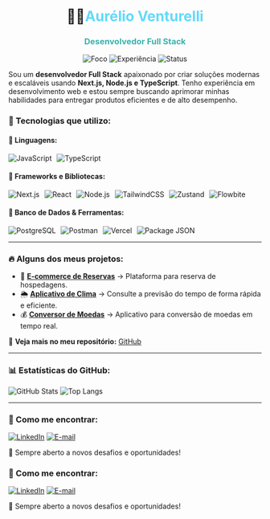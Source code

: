 <h1 align="center">👨‍💻<span style="color:#61DAFB;">Aurélio Venturelli</span></h1>

<h3 align="center" style="color:#38B2AC;">Desenvolvedor Full Stack</h3>

<p align="center">
  <img src="https://img.shields.io/badge/Foco-Desenvolvimento_Web-brightgreen" alt="Foco" />
  <img src="https://img.shields.io/badge/Experiência-Soluções_Modernas-blue" alt="Experiência" />
  <img src="https://img.shields.io/badge/Status-Disponível-success" alt="Status" />
</p>

Sou um **desenvolvedor Full Stack** apaixonado por criar soluções modernas e escaláveis usando **Next.js, Node.js e TypeScript**. Tenho experiência em desenvolvimento web e estou sempre buscando aprimorar minhas habilidades para entregar produtos eficientes e de alto desempenho.

### 🚀 Tecnologias que utilizo:

#### 🔹 **Linguagens:**

<div style="display: flex; flex-wrap: wrap; gap: 10px;">
  <img src="https://img.shields.io/badge/JavaScript-F7DF1E?style=for-the-badge&logo=javascript&logoColor=black" alt="JavaScript" />
  <img src="https://img.shields.io/badge/TypeScript-007ACC?style=for-the-badge&logo=typescript&logoColor=white" alt="TypeScript" />
</div>

#### 🔹 **Frameworks e Bibliotecas:**

<div style="display: flex; flex-wrap: wrap; gap: 10px;">
  <img src="https://img.shields.io/badge/Next.js-000000?style=for-the-badge&logo=next.js&logoColor=white" alt="Next.js" />
  <img src="https://img.shields.io/badge/React-20232A?style=for-the-badge&logo=react&logoColor=61DAFB" alt="React" />
  <img src="https://img.shields.io/badge/Node.js-43853D?style=for-the-badge&logo=node.js&logoColor=white" alt="Node.js" />
  <img src="https://img.shields.io/badge/Tailwind_CSS-38B2AC?style=for-the-badge&logo=tailwind-css&logoColor=white" alt="TailwindCSS" />
  <img src="https://img.shields.io/badge/Zustand-5F2EEA?style=for-the-badge&logo=react&logoColor=white" alt="Zustand" />
  <img src="https://img.shields.io/badge/Flowbite-1A56DB?style=for-the-badge&logo=flowbite&logoColor=white" alt="Flowbite" />
</div>

#### 🔹 **Banco de Dados & Ferramentas:**

<div style="display: flex; flex-wrap: wrap; gap: 10px;">
  <img src="https://img.shields.io/badge/PostgreSQL-316192?style=for-the-badge&logo=postgresql&logoColor=white" alt="PostgreSQL" />
  <img src="https://img.shields.io/badge/Postman-FF6C37?style=for-the-badge&logo=postman&logoColor=white" alt="Postman" />
  <img src="https://img.shields.io/badge/Vercel-000000?style=for-the-badge&logo=vercel&logoColor=white" alt="Vercel" />
  <img src="https://img.shields.io/badge/Package.json-CB3837?style=for-the-badge&logo=npm&logoColor=white" alt="Package JSON" />
</div>

---

### 🔥 Alguns dos meus projetos:

- 🏨 **[E-commerce de Reservas](https://github.com/seuusuario/ecommerce-reservas)** → Plataforma para reserva de hospedagens.
- 🌦️ **[Aplicativo de Clima](https://github.com/seuusuario/app-clima)** → Consulte a previsão do tempo de forma rápida e eficiente.
- 💰 **[Conversor de Moedas](https://github.com/seuusuario/conversor-moedas)** → Aplicativo para conversão de moedas em tempo real.

📌 **Veja mais no meu repositório:** [GitHub](https://github.com/seuusuario)

---

### 📊 Estatísticas do GitHub:

![GitHub Stats](https://github-readme-stats.vercel.app/api?username=seuusuario&show_icons=true&theme=react)
![Top Langs](https://github-readme-stats.vercel.app/api/top-langs/?username=seuusuario&layout=compact&theme=react)

---

### 📧 Como me encontrar:

[![LinkedIn](https://img.shields.io/badge/LinkedIn-0077B5?style=for-the-badge&logo=linkedin&logoColor=white)](https://www.linkedin.com/in/aurelioventurelli)
[![E-mail](https://img.shields.io/badge/Email-D14836?style=for-the-badge&logo=gmail&logoColor=white)](mailto:venturelli.dev@gmail.com)

🚀 Sempre aberto a novos desafios e oportunidades!


### 📧 Como me encontrar:

[![LinkedIn](https://img.shields.io/badge/LinkedIn-0077B5?style=for-the-badge&logo=linkedin&logoColor=white)](https://www.linkedin.com/in/aurelioventurelli)
[![E-mail](https://img.shields.io/badge/Email-D14836?style=for-the-badge&logo=gmail&logoColor=white)](mailto:venturelli.dev@gmail.com)

🚀 Sempre aberto a novos desafios e oportunidades!

